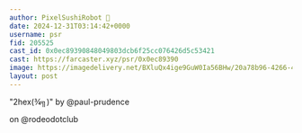 ```yaml
---
author: PixelSushiRobot 💫
date: 2024-12-31T03:14:42+0000
username: psr
fid: 205525
cast_id: 0x0ec89390848049803dcb6f25cc076426d5c53421
cast: https://farcaster.xyz/psr/0x0ec89390
image: https://imagedelivery.net/BXluQx4ige9GuW0Ia56BHw/20a78b96-4266-4008-cd39-3c0cf701b100/original
layout: post
---
```


"2hex(¾╗)"
by @paul-prudence

on @rodeodotclub

<img src='https://imagedelivery.net/BXluQx4ige9GuW0Ia56BHw/20a78b96-4266-4008-cd39-3c0cf701b100/original' alt='' referrerpolicy='no-referrer'/>
